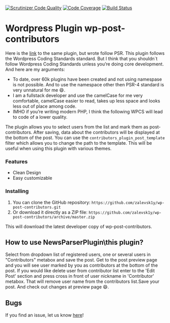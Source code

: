 
[![Scrutinizer Code Quality](https://scrutinizer-ci.com/g/zalevsk1y/wp-post-contributors-wpcs/badges/quality-score.png?b=master)](https://scrutinizer-ci.com/g/zalevsk1y/wp-post-contributors-wpcs/?branch=master)  [![Code Coverage](https://scrutinizer-ci.com/g/zalevsk1y/wp-post-contributors-wpcs/badges/coverage.png?b=master)](https://scrutinizer-ci.com/g/zalevsk1y/wp-post-contributors-wpcs/?branch=master)  [![Build Status](https://scrutinizer-ci.com/g/zalevsk1y/wp-post-contributors-wpcs/badges/build.png?b=master)](https://scrutinizer-ci.com/g/zalevsk1y/wp-post-contributors-wpcs/build-status/master)

# Wordpress Plugin wp-post-contributors 

Here is the [link](https://github.com/zalevsk1y/wp-post-contributors) to the same plugin, but wrote follow PSR.
This plugin follows the Wordpress Coding Standards standard. But I think that you shouldn`t follow Wordpress Coding Standards unless you’re doing core development. And here are my arguments:
*   To date, over 60k plugins have been created and not using namespase is not possible. And to use the namespace other then PSR-4 standard is very unnatural for me :smile:.
*   I am a fullstack developer and use the camelCase  for me very comfortable, camelCase easier to read, takes up less space and looks less out of place among code.
*   IMHO if you’re writing modern PHP, I think the following WPCS will lead to code of a lower quality.

The plugin allows you to select users from the list and mark them as post-contributors. After saving, data about the contributors will be displayed at the bottom of the post. You can use the `contributors_plugin_post_template` filter
which allows you to change the path to the template. This will be useful when using this plugin with various themes.

### Features

*   Clean Design
*   Easy customizable

### Installing

1. You can clone the GitHub repository: `https://github.com/zalevsk1y/wp-post-contributors.git`
2. Or download it directly as a ZIP file: `https://github.com/zalevsk1y/wp-post-contributors/archive/master.zip`

This will download the latest developer copy of wp-post-contributors.

## How to use NewsParserPlugin\this plugin?

Select from dropdown list of registered users, one or several users in "Contributors" metabox and save the post. Get to the post preview page and you will see user marked by you as contributors at the bottom of the post.
If you would like delete user from contributor list enter to the 'Edit Post' section and press cross in front of user nickname in 'Contributor' metabox. That will remove user name from the contributors list.Save your post. And check out changes at preview page :smile:. 


## Bugs ##

If you find an issue, let us know [here](https://github.com/zalevsk1y/wp-post-contributors/issues?state=open)!